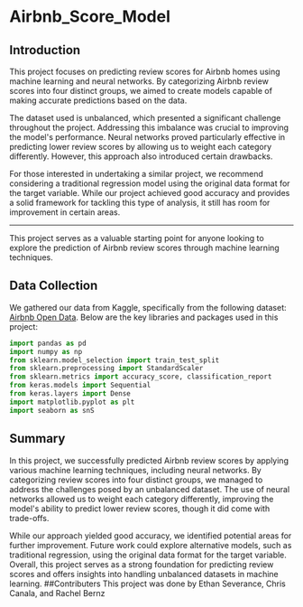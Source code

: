 # Airbnb_Score_Model
## Introduction

This project focuses on predicting review scores for Airbnb homes using machine learning and neural networks. By categorizing Airbnb review scores into four distinct groups, we aimed to create models capable of making accurate predictions based on the data. 

The dataset used is unbalanced, which presented a significant challenge throughout the project. Addressing this imbalance was crucial to improving the model's performance. Neural networks proved particularly effective in predicting lower review scores by allowing us to weight each category differently. However, this approach also introduced certain drawbacks.

For those interested in undertaking a similar project, we recommend considering a traditional regression model using the original data format for the target variable. While our project achieved good accuracy and provides a solid framework for tackling this type of analysis, it still has room for improvement in certain areas.

---

This project serves as a valuable starting point for anyone looking to explore the prediction of Airbnb review scores through machine learning techniques.
## Data Collection

We gathered our data from Kaggle, specifically from the following dataset: [Airbnb Open Data](https://www.kaggle.com/datasets/arianazmoudeh/airbnbopendata).
Below are the key libraries and packages used in this project:

```python
import pandas as pd
import numpy as np
from sklearn.model_selection import train_test_split
from sklearn.preprocessing import StandardScaler
from sklearn.metrics import accuracy_score, classification_report
from keras.models import Sequential
from keras.layers import Dense
import matplotlib.pyplot as plt
import seaborn as snS
```


## Summary

In this project, we successfully predicted Airbnb review scores by applying various machine learning techniques, including neural networks. By categorizing review scores into four distinct groups, we managed to address the challenges posed by an unbalanced dataset. The use of neural networks allowed us to weight each category differently, improving the model's ability to predict lower review scores, though it did come with trade-offs.

While our approach yielded good accuracy, we identified potential areas for further improvement. Future work could explore alternative models, such as traditional regression, using the original data format for the target variable. Overall, this project serves as a strong foundation for predicting review scores and offers insights into handling unbalanced datasets in machine learning.
##Contributers
This project was done by Ethan Severance, Chris Canala, and Rachel Bernz
